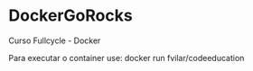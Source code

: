 # DockerGoRocks
Curso Fullcycle - Docker

Para executar o container use:
docker run fvilar/codeeducation
